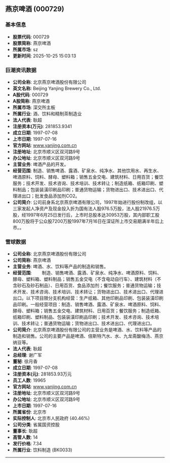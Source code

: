 ## 燕京啤酒 (000729)

### 基本信息

- **股票代码**: 000729
- **股票简称**: 燕京啤酒
- **所属市场**: sz
- **更新时间**: 2025-10-25 15:03:13

### 巨潮资讯数据

- **公司全称**: 北京燕京啤酒股份有限公司
- **英文名称**: Beijing Yanjing Brewery Co., Ltd.
- **A股代码**: 000729
- **A股简称**: 燕京啤酒
- **所属市场**: 深交所主板
- **所属行业**: 酒、饮料和精制茶制造业
- **法人代表**: 耿超
- **注册资本(万元)**: 281853.9341
- **成立日期**: 1997-07-08
- **上市日期**: 1997-07-16
- **官方网站**: www.yanjing.com.cn
- **注册地址**: 北京市顺义区双河路9号
- **办公地址**: 北京市顺义区双河路9号
- **主营业务**: 啤酒产品的开发。
- **经营范围**: 制造、销售啤酒、露酒、矿泉水、纯净水、其他饮用水、再生水、啤酒原料、饲料、酵母、塑料箱；销售五金交电、建筑材料、日用百货；餐饮服务；技术开发、技术咨询、技术培训、技术转让；制造纸箱、纸箱印刷、塑料制品；包装装潢印刷品印刷；普通货物运输；货物进出口、技术进出口、代理进出口；批发食品添加剂CO2。
- **公司简介**: 公司前身系北京燕京啤酒有限公司，1997年始进行股份制改组，以三家发起人净资产及现金投入折为国有法人股976.5万股，法人股21976.5万股，经1997年6月25日发行后，上市时总股本达30953万股，其内部职工股800万股将于公众股7200万股1997年7月16日在深证所上市交易期满半年后上市。。

### 雪球数据

- **公司全称**: 北京燕京啤酒股份有限公司
- **公司简称**: 燕京啤酒
- **主营业务**: 啤酒、水、饮料等产品的制造和销售。
- **经营范围**: 　　制造、销售啤酒、露酒、矿泉水、纯净水、啤酒原料、饲料、酵母、塑料箱、塑料制品；销售五金交电（不含电动自行车）、建筑材料（不含砂石及砂石制品）、日用百货、食品添加剂；餐饮服务；普通货物运输；技术开发、技术咨询、技术培训、技术转让；货物进出口、技术进出口、代理进出口。以下项目限分支机构经营：生产纸箱、其他印刷品印刷、包装装潢印刷品印刷。一般经营项目：制造、销售啤酒、露酒、矿泉水、啤酒原料、饲料、酵母、塑料箱；销售五金交电、建筑材料、日用百货；餐饮服务；制造纸箱、纸箱印刷、塑料制品、包装装潢印刷品印刷；技术开发、技术咨询、技术培训、技术转让；普通货物运输；货物进出口、技术进出口、代理进出口。
- **公司简介**: 北京燕京啤酒股份有限公司的主营业务是啤酒、水、饮料等产品的制造和销售。公司的主要产品是啤酒、倍斯特汽水、水、九龙斋酸梅汤、燕京纳豆等。
- **法人代表**: 耿超
- **总经理**: 谢广军
- **董秘**: 徐月香
- **成立日期**: 1997-07-08
- **注册资本(元)**: 281853.93万元
- **员工人数**: 19965
- **官方网站**: www.yanjing.com.cn
- **注册地址**: 北京市顺义区双河路9号
- **办公地址**: 北京市顺义区双河路9号
- **上市日期**: 1997-07-16
- **所属省份**: 北京市
- **实际控制人**: 北京市人民政府 (40.46%)
- **公司分类**: 省属国资控股
- **董事长**: 耿超
- **高管人数**: 14
- **发行价格**: 7.34
- **所属行业**: 饮料制造 (BK0033)

---